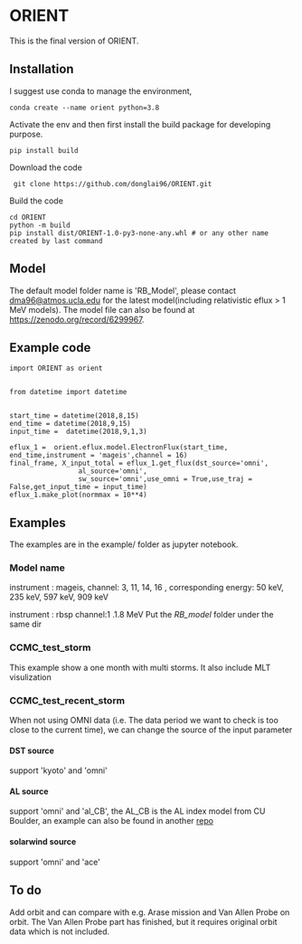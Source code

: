 # ORIENT

This is the final version of ORIENT.

## Installation
I suggest use conda to manage the environment,
```
conda create --name orient python=3.8 
```

Activate the env and then first install the build package for developing purpose.
```
pip install build
```
Download the code
```
 git clone https://github.com/donglai96/ORIENT.git
```
Build the code
```
cd ORIENT
python -m build
pip install dist/ORIENT-1.0-py3-none-any.whl # or any other name created by last command
```

## Model

The default model folder name is 'RB_Model', please contact dma96@atmos.ucla.edu for the latest model(including relativistic eflux > 1 MeV models). The model file can also be found at https://zenodo.org/record/6299967.
## Example code
```
import ORIENT as orient


from datetime import datetime


start_time = datetime(2018,8,15)
end_time = datetime(2018,9,15)
input_time =  datetime(2018,9,1,3)

eflux_1 =  orient.eflux.model.ElectronFlux(start_time, end_time,instrument = 'mageis',channel = 16)
final_frame, X_input_total = eflux_1.get_flux(dst_source='omni',
                 al_source='omni',
                 sw_source='omni',use_omni = True,use_traj = False,get_input_time = input_time)
eflux_1.make_plot(normmax = 10**4)

```

## Examples
The examples are in the example/ folder as jupyter notebook.
### Model name
instrument : mageis, 
channel: 3, 11, 14, 16 , corresponding energy: 50 keV, 235 keV, 597 keV, 909 keV

instrument : rbsp
channel:1 .1.8 MeV
Put the *RB_model* folder under the same dir
### CCMC_test_storm
This example show a one month with multi storms. It also include MLT visulization
### CCMC_test_recent_storm
When not using OMNI data (i.e. The data period we want to check is too close to the current time), we can change the source of the input parameter
#### DST source
support 'kyoto' and 'omni'
#### AL source
support 'omni' and 'al_CB', the AL_CB is the AL index model from CU Boulder, an example can also be found in another [repo](https://github.com/donglai96/ORIENT-M)
#### solarwind source
support 'omni' and 'ace'

## To do
Add orbit and can compare with e.g. Arase mission and Van Allen Probe on orbit. The Van Allen Probe part has finished, but it requires original orbit data which is not included.
